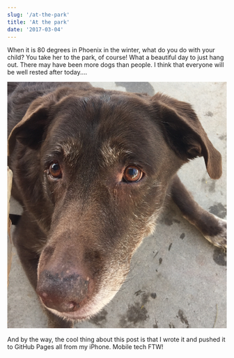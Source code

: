 ```yaml
---
slug: '/at-the-park'
title: 'At the park'
date: '2017-03-04'
---
```


When it is 80 degrees in Phoenix in the winter, what do you do with your child? You take her to the park, of course! What a beautiful day to just hang out. There may have been more dogs than people. I think that everyone will be well rested after today....

![Zoe](../images/Zoe.jpg 'Zoe')

And by the way, the cool thing about this post is that I wrote it and pushed it to GitHub Pages all from my iPhone. Mobile tech FTW!
